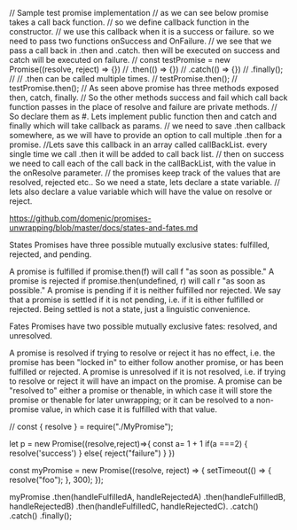 // Sample test promise implementation
// as we can see below promise takes a call back function.
// so we define callback function in the constructor.
// we use this callback when it is a success or failure. so we need to pass two functions onSuccess and OnFailure.
// we see that we pass a call back in .then and .catch. then will be executed on success and catch will be executed on failure.
// const testPromise = new Promise((resolve, reject) => {})
//   .then(() => {})
//   .catch(() => {})
//   .finally();
// // .then can be called multiple times.
// testPromise.then();
// testPromise.then();
// As seen above promise has three methods exposed then, catch, finally.
// So the other methods success and fail which call back function passes in the place of resolve and failure are private methods.
// So declare them as #. Lets implement public function then and catch and finally which will take callback as params.
// we need to save .then callback somewhere, as we will have to provide an option to call multiple .then for a promise.
//Lets save this callback in an array called callBackList. every single time we call .then it will be added to call back list.
// then on success we need to call each of the call back in the callBackList, with the value in the onResolve parameter.
// the promises keep track of the values that are resolved, rejected etc.. So we need a state, lets declare a state variable.
// lets also declare a value variable which will have the value on resolve or reject.

https://github.com/domenic/promises-unwrapping/blob/master/docs/states-and-fates.md

States
Promises have three possible mutually exclusive states: fulfilled, rejected, and pending.

A promise is fulfilled if promise.then(f) will call f "as soon as possible."
A promise is rejected if promise.then(undefined, r) will call r "as soon as possible."
A promise is pending if it is neither fulfilled nor rejected.
We say that a promise is settled if it is not pending, i.e. if it is either fulfilled or rejected. Being settled is not a state, just a linguistic convenience.

Fates
Promises have two possible mutually exclusive fates: resolved, and unresolved.

A promise is resolved if trying to resolve or reject it has no effect, i.e. the promise has been "locked in" to either follow another promise, or has been fulfilled or rejected.
A promise is unresolved if it is not resolved, i.e. if trying to resolve or reject it will have an impact on the promise.
A promise can be "resolved to" either a promise or thenable, in which case it will store the promise or thenable for later unwrapping; or it can be resolved to a non-promise value, in which case it is fulfilled with that value.

// const { resolve } = require("./MyPromise");

let p = new Promise((resolve,reject)=>{
const a= 1 + 1
if(a ===2)
{
  resolve('success')
}
else{
reject("failure")
}
})
<!-- 
// anything inside .then will run for resolve.
// to catch error we need to call catch
// promise is used when we want to download a large image and instead of waiting if we want to do something else.
p.then((message)=>{
  console.log(`This is a ${message}`);
}).catch((message)=>{
  console.log(`This is a catch ${message}`)
})
// Promise is an alternative to nesting call backs as in https://codepen.io/WebDevSimplified/pen/jXoXYj.
// nesting call backs might result in call back hell, promise is an alternative to nested call backs.

const recordVideo1 =  new Promise((resolve, reject)=>[
  resolve('Video1 Recorded')
])

const recordVideo2 = new Promise((resolve, reject)=>{
  resolve('Video2 Recorded')
})

const recordVideo3 = new Promise((resolve, reject)=>{
  resolve('Video3 Recorded')
})

// once all these promises are resolved then Promise. all calls .then
// this in .then will print all the above 3 messages.
// Promise all will wait for all promises to resolve.
// returns an array ['Video1 Recorded', 'Video2 Recorded', 'Video3 Recorded']
Promise.all([recordVideo1,recordVideo2, recordVideo3]).then((messages)=>{
  console.log(messages)
}).catch()

// race will pass the control to .then as soon as any one of the promise is resolved.
Promise.race([recordVideo1,recordVideo2, recordVideo3]).then((message)=>{
  console.log(message)
}).catch() -->
<!-- https://medium.com/@sharareshaddev/understanding-promises-in-javascript-and-their-use-in-react-a77564aae576 -->


const myPromise = new Promise((resolve, reject) => {
  setTimeout(() => {
    resolve("foo");
  }, 300);
});

myPromise
  .then(handleFulfilledA, handleRejectedA)
  .then(handleFulfilledB, handleRejectedB)
  .then(handleFulfilledC, handleRejectedC).
  .catch()
  .catch()
  .finally();
  